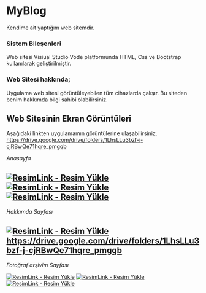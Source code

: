 # MyBlog
Kendime ait yaptığım web sitemdir.

### Sistem Bileşenleri

Web sitesi Visiual Studio Vode platformunda HTML, Css ve Bootstrap kullanılarak geliştirilmiştir.

### Web Sitesi hakkında;

Uygulama web sitesi görüntüleyebilen tüm cihazlarda çalışır. Bu siteden benim hakkımda bilgi sahibi olabilirsiniz.

## Web Sitesinin Ekran Görüntüleri

Aşağıdaki linkten uygulamamın görüntülerine ulaşabilirsiniz.<br>
https://drive.google.com/drive/folders/1LhsLLu3bzf-j-cjRBwQe71hqre_pmgqb

*Anasayfa*

<a href="https://resimlink.com/EtmfL50W" title="ResimLink - Resim Yükle"><img src="https://r.resimlink.com/EtmfL50W.png" title="ResimLink - Resim Yükle" alt="ResimLink - Resim Yükle"></a>
<a href="https://resimlink.com/8TkKCPMAe6z" title="ResimLink - Resim Yükle"><img src="https://r.resimlink.com/8TkKCPMAe6z.png" title="ResimLink - Resim Yükle" alt="ResimLink - Resim Yükle"></a>
<a href="https://resimlink.com/0iBfCegEmjG" title="ResimLink - Resim Yükle"><img src="https://r.resimlink.com/0iBfCegEmjG.png" title="ResimLink - Resim Yükle" alt="ResimLink - Resim Yükle"></a>
-------------------------------------------

*Hakkımda Sayfası*

<a href="https://resimlink.com/S5quYH1A" title="ResimLink - Resim Yükle"><img src="https://r.resimlink.com/S5quYH1A.png" title="ResimLink - Resim Yükle" alt="ResimLink - Resim Yükle"></a>
https://drive.google.com/drive/folders/1LhsLLu3bzf-j-cjRBwQe71hqre_pmgqb
-------------------------------------------

*Fotoğraf arşivim Sayfası*

<a href="https://resimlink.com/JehA9OgPq" title="ResimLink - Resim Yükle"><img src="https://r.resimlink.com/JehA9OgPq.png" title="ResimLink - Resim Yükle" alt="ResimLink - Resim Yükle"></a>
<a href="https://resimlink.com/Ndfa3VTtX7U" title="ResimLink - Resim Yükle"><img src="https://r.resimlink.com/Ndfa3VTtX7U.png" title="ResimLink - Resim Yükle" alt="ResimLink - Resim Yükle"></a>
<a href="https://resimlink.com/DNqQb" title="ResimLink - Resim Yükle"><img src="https://r.resimlink.com/DNqQb.png" title="ResimLink - Resim Yükle" alt="ResimLink - Resim Yükle"></a>
